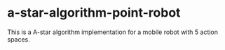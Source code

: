 # a-star-algorithm-point-robot
This is a A-star algorithm implementation for a mobile robot with 5 action spaces. 
